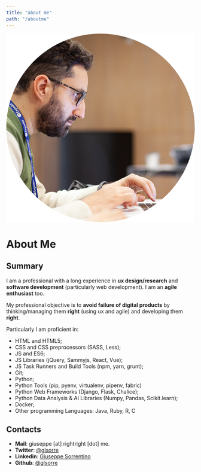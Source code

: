 ```yaml
---
title: "about me"
path: "/aboutme"
---
```




<div class="home grid">

<div class="unit half">

![portrait](./aboutme_assets/circle.png)

</div>

<div class="unit half">

# About Me

## Summary

I am a professional with a long experience in **ux design/research** and **software development** (particularly web development). I am an **agile enthusiast** too.

My professional objective is to **avoid failure of digital products** by thinking/managing them **right** (using ux and agile) and developing them **right**.

Particularly I am proficient in:
- HTML and HTML5;
- CSS and CSS preprocessors (SASS, Less);
- JS and ES6;
- JS Libraries (jQuery, Sammyjs, React, Vue);
- JS Task Runners and Build Tools (npm, yarn, grunt);
- Git;
- Python;
- Python Tools (pip, pyenv, virtualenv, pipenv, fabric)
- Python Web Frameworks (Django, Flask, Chalice);
- Python Data Analysis & AI Libraries (Numpy, Pandas, Scikit.learn);
- Docker;
- Other programming Languages: Java, Ruby, R, C

## Contacts

- **Mail**: giuseppe [at] rightright [dot] me.
- **Twitter**: <a href="https://twitter.com/glsorre" target="_blank">@glsorre</a>
- **Linkedin**: <a href="https://it.linkedin.com/in/glsorrentino" target="_blank">Giuseppe Sorrentino</a>
- **Github**: <a href="https://github.com/glsorre" target="_blank">@glsorre</a>

</div>

</div>